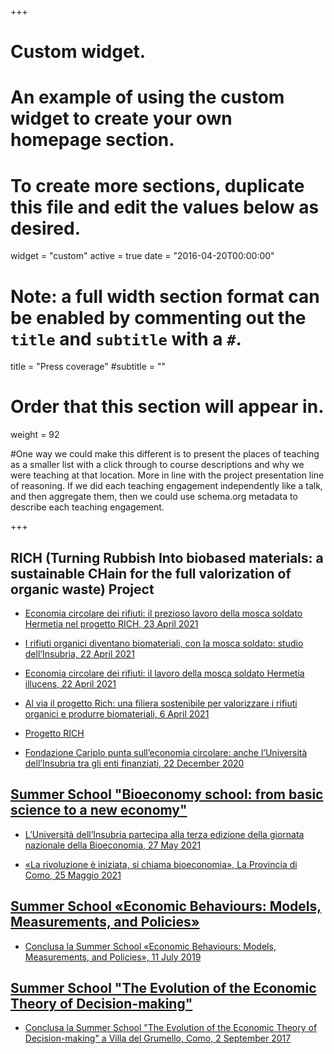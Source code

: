 +++
# Custom widget.
# An example of using the custom widget to create your own homepage section.
# To create more sections, duplicate this file and edit the values below as desired.
widget = "custom"
active = true
date = "2016-04-20T00:00:00"

# Note: a full width section format can be enabled by commenting out the `title` and `subtitle` with a `#`.
title = "Press coverage"
#subtitle = ""


# Order that this section will appear in.
weight = 92

#One way we could make this different is to present the places of teaching as a smaller list with a click through to course descriptions and why we were teaching at that location. More in line with the project presentation line of reasoning. If we did each teaching engagement independently like a talk, and then aggregate them, then we could use schema.org metadata to describe each teaching engagement.

+++
## RICH (Turning Rubbish Into biobased materials: a sustainable CHain for the full valorization of organic waste) Project

+ [Economia circolare dei rifiuti: il prezioso lavoro della mosca soldato Hermetia nel progetto RICH, 23 April 2021](https://www.uninsubria.it/notizie/economia-circolare-dei-rifiuti-il-prezioso-lavoro-della-mosca-soldato-hermetia-nel-progetto)

+ [I rifiuti organici diventano biomateriali, con la mosca soldato: studio dell’Insubria, 22 April 2021](https://www.malpensa24.it/i-rifiuti-organici-diventano-biomateriali-con-la-mosca-soldato-studio-dellinsubria/)

+ [Economia circolare dei rifiuti: il lavoro della mosca soldato Hermetia illucens, 22 April 2021](http://www.bizzozero.net/accade-a-bizzozero/5-notizie/6741-economia-circolare-dei-rifiuti-il-lavoro-della-mosca-soldato-hermetia-illucens)

+ [Al via il progetto Rich: una filiera sostenibile per valorizzare i rifiuti organici e produrre biomateriali, 6 April 2021](https://www.uninsubria.it/notizie/al-il-progetto-rich-una-filiera-sostenibile-valorizzare-i-rifiuti-organici-e-produrre)

+ [Progetto RICH](https://www.chimicaverdelombardia.it/progetto-rich/)

+ [Fondazione Cariplo punta sull’economia circolare: anche l’Università dell’Insubria tra gli enti finanziati, 22 December 2020](https://www.varesenews.it/2020/12/fondazione-cariplo-punta-sulleconomia-circolare-anche-luniversita-dellinsubria-gli-enti-finanziati/1289335/)

## [Summer School "Bioeconomy school: from basic science to a new economy"](https://bsne.lakecomoschool.org/)

+ [L’Università dell’Insubria partecipa alla terza edizione della giornata nazionale della Bioeconomia, 27 May 2021](https://www.uninsubria.it/eventi/l%E2%80%99universit%C3%A0-dell%E2%80%99insubria-partecipa-alla-terza-edizione-della-giornata-nazionale-della)

+ [«La rivoluzione è iniziata, si chiama bioeconomia», La Provincia di Como, 25 Maggio 2021](http://localhost:1313/static/PC001.pdf)

## [Summer School «Economic Behaviours: Models, Measurements, and Policies»](http://ebmp.lakecomoschool.org)

+ [Conclusa la Summer School «Economic Behaviours: Models, Measurements, and Policies», 11 July 2019](https://www.uninsubria.it/notizie/conclusa-la-summer-school-%C2%ABeconomic-behaviours-models-measurements-and-policies%C2%BB)

## [Summer School "The Evolution of the Economic Theory of Decision-making"](http://etdm.lakecomoschool.org)

+ [Conclusa la Summer School "The Evolution of the Economic Theory of Decision-making" a Villa del Grumello, Como, 2 September 2017](https://www.uninsubria.it/notizie/conclusa-la-summer-school-evolution-economic-theory-decision-making-villa-del-grumello-como)
